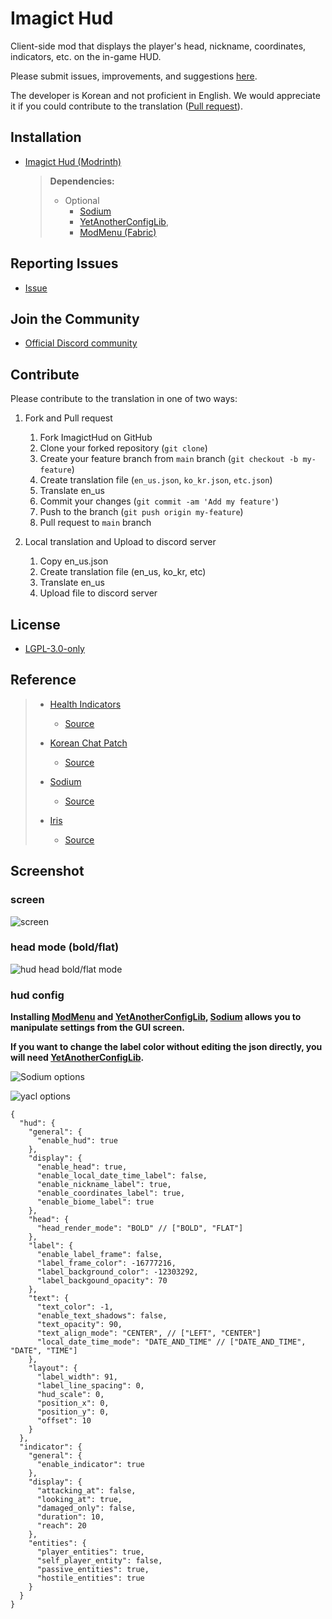 # Imagict Hud

Client-side mod that displays the player's head, nickname, coordinates, indicators, etc. on the in-game HUD.

Please submit issues, improvements, and suggestions [here](https://github.com/Shihyeon/ImagictHud/issues).

The developer is Korean and not proficient in English. We would appreciate it if you could contribute to the translation ([Pull request](https://github.com/Shihyeon/ImagictHud/pulls)).

## Installation

- [Imagict Hud (Modrinth)](https://modrinth.com/mod/imagict-hud)

    > **Dependencies:**
    >
    > - Optional
    >   - [Sodium](https://modrinth.com/mod/sodium) 
    >   - [YetAnotherConfigLib](https://modrinth.com/mod/yacl),
    >   - [ModMenu (Fabric)](https://modrinth.com/mod/modmenu)

## Reporting Issues

- [Issue](https://github.com/Shihyeon/ImagictHud/issues)

## Join the Community

- [Official Discord community](https://discord.gg/vYwV9ZySeK)

## Contribute

Please contribute to the translation in one of two ways:

1. Fork and Pull request

   1. Fork ImagictHud on GitHub
   2. Clone your forked repository (`git clone`)
   3. Create your feature branch from `main` branch (`git checkout -b my-feature`)
   4. Create translation file (`en_us.json`, `ko_kr.json`, `etc.json`)
   5. Translate en_us
   6. Commit your changes (`git commit -am 'Add my feature'`)
   7. Push to the branch (`git push origin my-feature`)
   8. Pull request to `main` branch

2. Local translation and Upload to discord server

   1. Copy en_us.json
   2. Create translation file (en_us, ko_kr, etc)
   3. Translate en_us
   4. Upload file to discord server

## License

- [LGPL-3.0-only](https://github.com/Shihyeon/ImagictHud/blob/main/LICENSE)

## Reference

> - [Health Indicators](https://modrinth.com/mod/health-indicators) 
>   - [Source](https://github.com/AdyTech99/HealthIndicators)
>
> - [Korean Chat Patch](https://modrinth.com/mod/korean-chat-patch)
>   - [Source](https://github.com/najoan125/fabric-koreanchat)
> 
> - [Sodium](https://modrinth.com/mod/sodium)
>   - [Source](https://github.com/CaffeineMC/sodium-fabric)
> 
> - [Iris](https://modrinth.com/mod/iris)
>   - [Source](https://github.com/IrisShaders/Iris)

## Screenshot

### screen

![screen](https://cdn.modrinth.com/data/uWeqs5CX/images/10202d21af7b63e7795d54dbbe2cdc9ba82a1db6.png)

### head mode (bold/flat)

![hud head bold/flat mode](https://cdn.modrinth.com/data/uWeqs5CX/images/2bb09b2b1c522b7e1e0f95d4371ff2ce43b59373.png)

### hud config

**Installing [ModMenu](https://modrinth.com/mod/modmenu) and [YetAnotherConfigLib](https://modrinth.com/mod/yacl), [Sodium](https://modrinth.com/mod/sodium) allows you to manipulate settings from the GUI screen.**

**If you want to change the label color without editing the json directly, you will need [YetAnotherConfigLib](https://modrinth.com/mod/yacl).**

![Sodium options](https://cdn.modrinth.com/data/uWeqs5CX/images/297b18e643c88535424223d34506d06991f1ebbc.png)

![yacl options](https://cdn.modrinth.com/data/uWeqs5CX/images/a02874c86bd74f8554a953c0762d519b402a6136.png)

```json5
{
  "hud": {
    "general": {
      "enable_hud": true
    },
    "display": {
      "enable_head": true,
      "enable_local_date_time_label": false,
      "enable_nickname_label": true,
      "enable_coordinates_label": true,
      "enable_biome_label": true
    },
    "head": {
      "head_render_mode": "BOLD" // ["BOLD", "FLAT"]
    },
    "label": {
      "enable_label_frame": false,
      "label_frame_color": -16777216,
      "label_background_color": -12303292,
      "label_backgound_opacity": 70
    },
    "text": {
      "text_color": -1,
      "enable_text_shadows": false,
      "text_opacity": 90,
      "text_align_mode": "CENTER", // ["LEFT", "CENTER"]
      "local_date_time_mode": "DATE_AND_TIME" // ["DATE_AND_TIME", "DATE", "TIME"]
    },
    "layout": {
      "label_width": 91,
      "label_line_spacing": 0,
      "hud_scale": 0,
      "position_x": 0,
      "position_y": 0,
      "offset": 10
    }
  },
  "indicator": {
    "general": {
      "enable_indicator": true
    },
    "display": {
      "attacking_at": false,
      "looking_at": true,
      "damaged_only": false,
      "duration": 10,
      "reach": 20
    },
    "entities": {
      "player_entities": true,
      "self_player_entity": false,
      "passive_entities": true,
      "hostile_entities": true
    }
  }
}
```